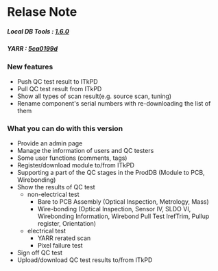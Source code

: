 # Relase Note

##### Local DB Tools : [1.6.0](https://gitlab.cern.ch/YARR/localdb-tools/-/tree/ldbtoolv1.6.0)

##### YARR : [5ca0199d](https://gitlab.cern.ch/YARR/YARR/-/commit/5ca0199de9799695c7d5046a2bdcdff18d8e6847)


### New features
- Push QC test result to ITkPD
- Pull QC test result from ITkPD
- Show all types of scan result(e.g. source scan, tuning)
- Rename component's serial numbers with re-downloading the list of them

### What you can do with this version
- Provide an admin page
- Manage the information of users and QC testers
- Some user functions (comments, tags)
- Register/download module to/from ITkPD
- Supporting a part of the QC stages in the ProdDB (Module to PCB, Wirebonding)
- Show the results of QC test
  - non-electrical test
    - Bare to PCB Assembly (Optical Inspection, Metrology, Mass)
    - Wire-bonding (Optical Inspection, Sensor IV, SLDO VI, Wirebonding Information, Wirebond Pull Test IrefTrim, Pullup register, Orientation)
  - electrical test
    - YARR rerated scan
    - Pixel failure test
- Sign off QC test
- Upload/download QC test results to/from ITkPD
